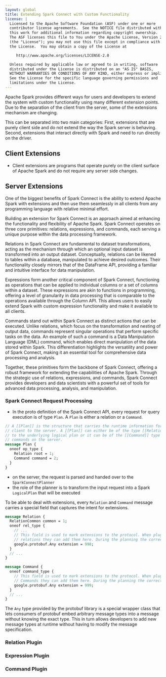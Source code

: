```yaml
---
layout: global
title: Extending Spark Connect with Custom Functionality
license: |
  Licensed to the Apache Software Foundation (ASF) under one or more
  contributor license agreements.  See the NOTICE file distributed with
  this work for additional information regarding copyright ownership.
  The ASF licenses this file to You under the Apache License, Version 2.0
  (the "License"); you may not use this file except in compliance with
  the License.  You may obtain a copy of the License at

     http://www.apache.org/licenses/LICENSE-2.0

  Unless required by applicable law or agreed to in writing, software
  distributed under the License is distributed on an "AS IS" BASIS,
  WITHOUT WARRANTIES OR CONDITIONS OF ANY KIND, either express or implied.
  See the License for the specific language governing permissions and
  limitations under the License.
---
```


Apache Spark provides different ways for users and developers to extend the
system with custom functionality using many different extension points. Due to
the separation of the client from the server, some of the extensions mechanism
are changing.

This can be separated into two main categories: First, extensions that are
purely client side and do not extend the way the Spark server is behaving.
Second, extensions that interact directly with Spark and need to run directly on
the driver.


## Client Extensions

- Client extensions are programs that operate purely on the client surface of
  Apache Spark and do not require any server side changes.


## Server Extensions

One of the biggest benefits of Spark Connect is the ability to extend Apache
Spark with extensions and then use them seamlessly in all clients from any
programming language with relative minimal effort.

Building an extension for Spark Connect is an approach aimed at enhancing the
functionality and flexibility of Apache Spark. Spark Connect operates on three
core primitives: relations, expressions, and commands, each serving a unique
purpose within the data processing framework.

Relations in Spark Connect are fundamental to dataset transformations, acting as
the mechanism through which an optional input dataset is transformed into an
output dataset. Conceptually, relations can be likened to tables within a
database, manipulated to achieve desired outcomes. Their functionality closely
mirrors that of the DataFrame API, providing a familiar and intuitive interface
for data manipulation.

Expressions form another critical component of Spark Connect, functioning as
operations that can be applied to individual columns or a set of columns within
a dataset. These expressions are akin to functions in programming, offering a
level of granularity in data processing that is comparable to the operations
available through the Column API. This allows users to easily extend Spark with
custom expression functionality and make it available to all clients.

Commands stand out within Spark Connect as distinct actions that can be
executed. Unlike relations, which focus on the transformation and nesting of
output data, commands represent singular operations that perform specific tasks
on the data. An example of such a command is a Data Manipulation Language (DML)
command, which enables direct manipulation of the data stored within Spark. This
differentiation highlights the versatility and power of Spark Connect, making it
an essential tool for comprehensive data processing and analysis.

Together, these primitives form the backbone of Spark Connect, offering a robust
framework for extending the capabilities of Apache Spark. Through the strategic
use of relations, expressions, and commands, Spark Connect provides developers
and data scientists with a powerful set of tools for advanced data processing,
analysis, and manipulation.

### Spark Connect Request Processing

- In the proto definition of the Spark Connect API, every request for query execution is
  of type `Plan`. A `Plan` is either a relation or a `Command`.

```protobuf
// A [[Plan]] is the structure that carries the runtime information for the execution from the
// client to the server. A [[Plan]] can either be of the type [[Relation]] which is a reference
// to the underlying logical plan or it can be of the [[Command]] type that is used to execute
// commands on the server.
message Plan {
  oneof op_type {
    Relation root = 1;
    Command command = 2;
  }
}
```

- on the server, the request is parsed and handed over to the `SparkConnectPlanner`
- the role of the planner is to transform the input request into a Spark `LogicalPlan`
  that will be executed

To be able to deal with extensions, every `Relation` and `Command` message carries a
special field that captures the intent for extensions.

```protobuf
message Relation {
  RelationCommon common = 1;
  oneof rel_type {
    // ...
    // This field is used to mark extensions to the protocol. When plugins generate arbitrary
    // relations they can add them here. During the planning the correct resolution is done.
    google.protobuf.Any extension = 998;
  }
  // ...
}

message Command {
  oneof command_type {
    // This field is used to mark extensions to the protocol. When plugins generate arbitrary
    // Commands they can add them here. During the planning the correct resolution is done.
    google.protobuf.Any extension = 999;
  }
  // ...
}
```

The `Any` type provided by the protobuf library is a special wrapper class that lets consumers
of protobuf embed arbitrary message types into a message without knowing the exact type. This
in turn allows developers to add new message types at runtime without having to modify the
message specification.


### Relation Plugin


### Expression Plugin


### Command Plugin
